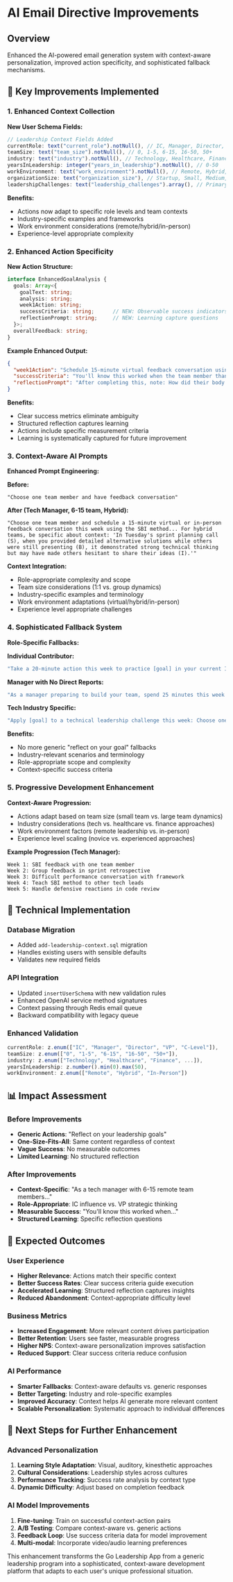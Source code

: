 # AI Email Directive Improvements

## Overview

Enhanced the AI-powered email generation system with context-aware personalization, improved action specificity, and sophisticated fallback mechanisms.

## 🚀 Key Improvements Implemented

### 1. Enhanced Context Collection

**New User Schema Fields:**
```typescript
// Leadership Context Fields Added
currentRole: text("current_role").notNull(), // IC, Manager, Director, VP, C-Level
teamSize: text("team_size").notNull(), // 0, 1-5, 6-15, 16-50, 50+
industry: text("industry").notNull(), // Technology, Healthcare, Finance, etc.
yearsInLeadership: integer("years_in_leadership").notNull(), // 0-50
workEnvironment: text("work_environment").notNull(), // Remote, Hybrid, In-Person
organizationSize: text("organization_size"), // Startup, Small, Medium, Large, Enterprise
leadershipChallenges: text("leadership_challenges").array(), // Primary pain points
```

**Benefits:**
- Actions now adapt to specific role levels and team contexts
- Industry-specific examples and frameworks
- Work environment considerations (remote/hybrid/in-person)
- Experience-level appropriate complexity

### 2. Enhanced Action Specificity

**New Action Structure:**
```typescript
interface EnhancedGoalAnalysis {
  goals: Array<{
    goalText: string;
    analysis: string;
    week1Action: string;
    successCriteria: string;      // NEW: Observable success indicators
    reflectionPrompt: string;     // NEW: Learning capture questions
  }>;
  overallFeedback: string;
}
```

**Example Enhanced Output:**
```json
{
  "week1Action": "Schedule 15-minute virtual feedback conversation using SBI method...",
  "successCriteria": "You'll know this worked when the team member thanks you for clarity or asks follow-up questions",
  "reflectionPrompt": "After completing this, note: How did their body language change? What part of SBI felt most natural?"
}
```

**Benefits:**
- Clear success metrics eliminate ambiguity
- Structured reflection captures learning
- Actions include specific measurement criteria
- Learning is systematically captured for future improvement

### 3. Context-Aware AI Prompts

**Enhanced Prompt Engineering:**

**Before:**
```
"Choose one team member and have feedback conversation"
```

**After (Tech Manager, 6-15 team, Hybrid):**
```
"Choose one team member and schedule a 15-minute virtual or in-person feedback conversation this week using the SBI method... For hybrid teams, be specific about context: 'In Tuesday's sprint planning call (S), when you provided detailed alternative solutions while others were still presenting (B), it demonstrated strong technical thinking but may have made others hesitant to share their ideas (I).'"
```

**Context Integration:**
- Role-appropriate complexity and scope
- Team size considerations (1:1 vs. group dynamics)
- Industry-specific examples and terminology
- Work environment adaptations (virtual/hybrid/in-person)
- Experience level appropriate challenges

### 4. Sophisticated Fallback System

**Role-Specific Fallbacks:**

**Individual Contributor:**
```typescript
"Take a 20-minute action this week to practice [goal] in your current IC role: identify one project meeting, technical discussion, or cross-team collaboration where you can demonstrate this leadership skill. Focus on influence without authority."
```

**Manager with No Direct Reports:**
```typescript
"As a manager preparing to build your team, spend 25 minutes this week on [goal] by: 1) Identifying one skill area where you'll need to coach future team members, 2) Practicing this coaching approach with a peer..."
```

**Tech Industry Specific:**
```typescript
"Apply [goal] to a technical leadership challenge this week: Choose one code review, architecture decision, or technical discussion where you can practice this skill. Balance technical depth with leadership impact."
```

**Benefits:**
- No more generic "reflect on your goal" fallbacks
- Industry-relevant scenarios and terminology
- Role-appropriate scope and complexity
- Context-specific success criteria

### 5. Progressive Development Enhancement

**Context-Aware Progression:**
- Actions adapt based on team size (small team vs. large team dynamics)
- Industry considerations (tech vs. healthcare vs. finance approaches)
- Work environment factors (remote leadership vs. in-person)
- Experience level scaling (novice vs. experienced approaches)

**Example Progression (Tech Manager):**
```
Week 1: SBI feedback with one team member
Week 2: Group feedback in sprint retrospective  
Week 3: Difficult performance conversation with framework
Week 4: Teach SBI method to other tech leads
Week 5: Handle defensive reactions in code review
```

## 🔧 Technical Implementation

### Database Migration
- Added `add-leadership-context.sql` migration
- Handles existing users with sensible defaults
- Validates new required fields

### API Integration
- Updated `insertUserSchema` with new validation rules
- Enhanced OpenAI service method signatures
- Context passing through Redis email queue
- Backward compatibility with legacy queue

### Enhanced Validation
```typescript
currentRole: z.enum(["IC", "Manager", "Director", "VP", "C-Level"]),
teamSize: z.enum(["0", "1-5", "6-15", "16-50", "50+"]),
industry: z.enum(["Technology", "Healthcare", "Finance", ...]),
yearsInLeadership: z.number().min(0).max(50),
workEnvironment: z.enum(["Remote", "Hybrid", "In-Person"])
```

## 📊 Impact Assessment

### Before Improvements
- **Generic Actions**: "Reflect on your leadership goals"
- **One-Size-Fits-All**: Same content regardless of context
- **Vague Success**: No measurable outcomes
- **Limited Learning**: No structured reflection

### After Improvements
- **Context-Specific**: "As a tech manager with 6-15 remote team members..."
- **Role-Appropriate**: IC influence vs. VP strategic thinking
- **Measurable Success**: "You'll know this worked when..."
- **Structured Learning**: Specific reflection questions

## 🎯 Expected Outcomes

### User Experience
- **Higher Relevance**: Actions match their specific context
- **Better Success Rates**: Clear success criteria guide execution
- **Accelerated Learning**: Structured reflection captures insights
- **Reduced Abandonment**: Context-appropriate difficulty level

### Business Metrics
- **Increased Engagement**: More relevant content drives participation
- **Better Retention**: Users see faster, measurable progress
- **Higher NPS**: Context-aware personalization improves satisfaction
- **Reduced Support**: Clear success criteria reduce confusion

### AI Performance
- **Smarter Fallbacks**: Context-aware defaults vs. generic responses
- **Better Targeting**: Industry and role-specific examples
- **Improved Accuracy**: Context helps AI generate more relevant content
- **Scalable Personalization**: Systematic approach to individual differences

## 🚀 Next Steps for Further Enhancement

### Advanced Personalization
1. **Learning Style Adaptation**: Visual, auditory, kinesthetic approaches
2. **Cultural Considerations**: Leadership styles across cultures
3. **Performance Tracking**: Success rate analysis by context type
4. **Dynamic Difficulty**: Adjust based on completion feedback

### AI Model Improvements
1. **Fine-tuning**: Train on successful context-action pairs
2. **A/B Testing**: Compare context-aware vs. generic actions
3. **Feedback Loop**: Use success criteria data for model improvement
4. **Multi-modal**: Incorporate video/audio learning preferences

This enhancement transforms the Go Leadership App from a generic leadership program into a sophisticated, context-aware development platform that adapts to each user's unique professional situation.